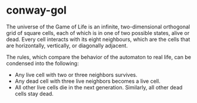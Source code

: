 # conway-gol
The universe of the Game of Life is an infinite, two-dimensional orthogonal grid of square cells, each of which is in one of two possible states, alive or dead. Every cell interacts with its eight neighbours, which are the cells that are horizontally, vertically, or diagonally adjacent. 

The rules, which compare the behavior of the automaton to real life, can be condensed into the following:
- Any live cell with two or three neighbors survives.
- Any dead cell with three live neighbors becomes a live cell.
- All other live cells die in the next generation. Similarly, all other dead cells stay dead.
